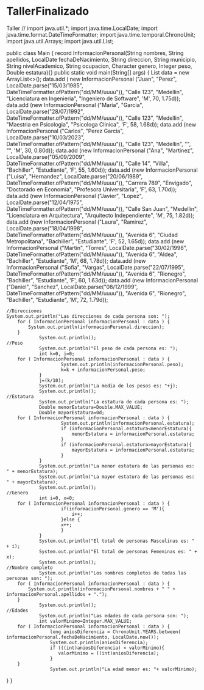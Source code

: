 # TallerFinalizado
Taller
//
import java.util.*;
import java.time.LocalDate;
import java.time.format.DateTimeFormatter;
import java.time.temporal.ChronoUnit;
import java.util.Arrays;
import java.util.List;

public class Main {
  record InformacionPersonal(String nombres, 
                               String apellidos,
                               LocalDate fechaDeNacimiento, 
                               String direccion, 
                               String municipio,
                               String nivelAcademico,
                               String ocupacion, 
                               Character genero, 
                               Integer peso, 
                               Double estatura){}
    public static void main(String[] args) {
      List<InformacionPersonal> data = new ArrayList<>();
  	data.add ( new InformacionPersonal ("Juan",
                                                   "Perez",
                                                   LocalDate.parse("15/03/1985", DateTimeFormatter.ofPattern("dd/MM/uuuu")),
                                                   "Calle 123",
                                                   "Medellin",
                                                   "Licenciatura en Ingenieria",
                                                   "Ingeniero de Software",
                                                   'M',
                                                   70,
                                                   1.75d));
		data.add (new InformacionPersonal ("Maria",
                                                   "Garcia",
                                                   LocalDate.parse("28/07/1992", DateTimeFormatter.ofPattern("dd/MM/uuuu")),
                                                   "Calle 123",
                                                   "Medellin",
                                                   "Maestria en Psicologia",
                                                   "Psicologa Clinica",
                                                   'F',
                                                   58,
                                                   1.68d));
		data.add (new InformacionPersonal ("Carlos",
                                                    "Perez Garcia", 
                                                    LocalDate.parse("10/03/2023", DateTimeFormatter.ofPattern("dd/MM/uuuu")), 
                                                    "Calle 123", 
                                                    "Medellin",
                                                    "",
                                                    "",
                                                    'M', 
                                                    30, 
                                                    0.80d));
		data.add (new InformacionPersonal ("Ana",
                                                    "Martinez", 
                                                    LocalDate.parse("05/09/2009", DateTimeFormatter.ofPattern("dd/MM/uuuu")),
                                                    "Calle 14",
                                                    "Villa", 
                                                    "Bachiller", 
                                                    "Estudiante", 
                                                    'F',
                                                    55, 
                                                    1.60d));
		data.add (new InformacionPersonal ("Luisa", 
                                                    "Hernandez",
                                                    LocalDate.parse("20/06/1989", DateTimeFormatter.ofPattern("dd/MM/uuuu")),
                                                    "Carrera 789", 
                                                    "Envigado", 
                                                    "Doctorado en Economia", 
                                                    "Profesora Universitaria", 
                                                    'F', 
                                                    63, 
                                                    1.70d));
		data.add (new InformacionPersonal ("Javier", 
                                                    "Lopez", 
                                                    LocalDate.parse("12/04/1975", DateTimeFormatter.ofPattern("dd/MM/uuuu")),
                                                    "Calle San Juan", 
                                                    "Medellin", 
                                                    "Licenciatura en Arquitectura", 
                                                    "Arquitecto Independiente", 
                                                    'M', 
                                                    75, 
                                                    1.82d));
		data.add (new InformacionPersonal ("Laura", 
                                                    "Ramirez", 
                                                    LocalDate.parse("18/04/1998", DateTimeFormatter.ofPattern("dd/MM/uuuu")),
                                                    "Avenida 6", 
                                                    "Ciudad Metropolitana", 
                                                    "Bachiller", 
                                                    "Estudiante", 
                                                    'F', 
                                                    52, 
                                                    1.65d));
		data.add (new InformacionPersonal ("Martin", 
                                                    "Torres", 
                                                    LocalDate.parse("30/02/1998", DateTimeFormatter.ofPattern("dd/MM/uuuu")),
                                                    "Avenida 6", 
                                                    "Aldea", 
                                                    "Bachiller", 
                                                    "Estudiante", 
                                                    'M', 
                                                    68, 
                                                    1.78d));
		data.add (new InformacionPersonal ("Sofia", 
                                                    "Vargas", 
                                                    LocalDate.parse("22/07/1995", DateTimeFormatter.ofPattern("dd/MM/uuuu")),
                                                    "Avenida 6", 
                                                    "Rionegro", 
                                                    "Bachiller", 
                                                    "Estudiante", 
                                                    'F', 
                                                    60, 
                                                    1.63d));
		data.add (new InformacionPersonal ("Daniel",
                                                    "Sanchez",
                                                    LocalDate.parse("08/12/1999", DateTimeFormatter.ofPattern("dd/MM/uuuu")),
                                                    "Avenida 6",
                                                    "Rionegro",
                                                    "Bachiller",
                                                    "Estudiante",
                                                    'M',
                                                    72,
                                                    1.79d));
                                                    
    //Direcciones                                                
    System.out.println("Las direcciones de cada persona son: ");
		for ( InformacionPersonal informacionPersonal : data ) {
			System.out.println(informacionPersonal.direccion);
		}
                System.out.println();
    //Peso
                System.out.println("El peso de cada persona es: ");
                int k=0, j=0;
		for ( InformacionPersonal informacionPersonal : data ) {
                        System.out.println(informacionPersonal.peso);
                        k=k + informacionPersonal.peso;
                }
                j=(k/10);
                System.out.println("La media de los pesos es: "+j);
                System.out.println();
    //Estatura
                System.out.println("La estatura de cada persona es: ");
                Double menorEstatura=Double.MAX_VALUE;
                Double mayorEstatura=0d;
		for ( InformacionPersonal informacionPersonal : data ) {
                        System.out.println(informacionPersonal.estatura);
                        if (informacionPersonal.estatura<menorEstatura){
                            menorEstatura = informacionPersonal.estatura;
                        }
                        if (informacionPersonal.estatura>mayorEstatura){
                            mayorEstatura = informacionPersonal.estatura;
                        }
                }
                System.out.println("La menor estatura de las personas es: " + menorEstatura);
                System.out.println("La mayor estatura de las personas es: " + mayorEstatura);
                System.out.println();
    //Genero
                int i=0, x=0;
		for ( InformacionPersonal informacionPersonal : data ) {
                        if(informacionPersonal.genero == 'M'){
                            i++;
                        }else {
                        x++;
                        }
                }
                System.out.println("El total de personas Masculinas es: " + i);
                System.out.println("El total de personas Femeninas es: " + x);
                System.out.println();
    //Nombre completo
                System.out.println("Los nombres completos de todas las personas son: ");
		for ( InformacionPersonal informacionPersonal : data ) {
			System.out.println(informacionPersonal.nombres + " " + informacionPersonal.apellidos + ".");
		}
                System.out.println();
    //Edades 
                System.out.println("Las edades de cada persona son: ");
                int valorMinimo=Integer.MAX_VALUE;
		for ( InformacionPersonal informacionPersonal : data ) {
                    long aniosDiferencia = ChronoUnit.YEARS.between( informacionPersonal.fechaDeNacimiento, LocalDate.now());
                    System.out.println(aniosDiferencia);
                    if (((int)aniosDiferencia) < valorMinimo){
                       valorMinimo = ((int)aniosDiferencia);
                    }
		}
                    System.out.println("La edad menor es: "+ valorMinimo);
  }
}
